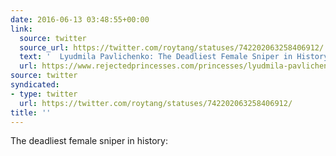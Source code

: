 ```yaml
---
date: 2016-06-13 03:48:55+00:00
link:
  source: twitter
  source_url: https://twitter.com/roytang/statuses/742202063258406912/
  text: '  Lyudmila Pavlichenko: The Deadliest Female Sniper in History'
  url: https://www.rejectedprincesses.com/princesses/lyudmila-pavlichenko
source: twitter
syndicated:
- type: twitter
  url: https://twitter.com/roytang/statuses/742202063258406912/
title: ''
---
```


The deadliest female sniper in history: